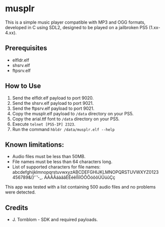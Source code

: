 # musplr

This is a simple music player compatible with MP3 and OGG formats, developed in C using SDL2, designed to be played on a jailbroken PS5 (1.xx-4.xx).

## Prerequisites
- elfldr.elf
- shsrv.elf
- ftpsrv.elf

## How to Use
1. Send the elfldr.elf payload to port 9020.
1. Send the shsrv.elf payload to port 9021.
2. Send the ftpsrv.elf payload to port 9021.
3. Copy the musplr.elf payload to `/data` directory on your PS5.
4. Copy the arial.ttf font to `/data` directory on your PS5.
4. Execute `telnet [PS5-IP] 2323`.
5. Run the command `hbldr /data/musplr.elf --help`

## Known limitations:

- Audio files must be less than 50MB.
- File names must be less than 64 characters long.
- List of supported characters for file names: abcdefghijklmnopqrstuvwxyzABCDEFGHIJKLMNOPQRSTUVWXYZ0123456789&()'´’-_. ÁÀÃÂáàãâÉÊéêÍÎíîÓÔÕóôõÚÛúûÇç

This app was tested with a list containing 500 audio files and no problems were detected.

## Credits
- J. Tornblom - SDK and required payloads.

